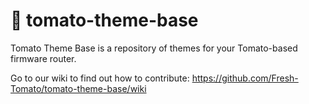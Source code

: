 # 🍅 tomato-theme-base

Tomato Theme Base is a repository of themes for your Tomato-based firmware router.

Go to our wiki to find out how to contribute: https://github.com/Fresh-Tomato/tomato-theme-base/wiki
